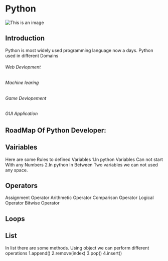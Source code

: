 # Python
![This is an image](https://myoctocat.com/assets/images/base-octocat.svg)
## Introduction
  Python is most widely used programming language now a days.
  Python used in different Domains
  ###### Web Devlopment
  ###### Machine learing
  ###### Game Devlopement
  ###### GUI Application
                 
## RoadMap Of Python Developer:
  ## Vairiables
  Here are some Rules to defined Variables
  1.In python Variables Can not start With any Numbers
  2.In python In Between Two variables we can not used any space.
  ## Operators
  Assignment Operator
  Arithmetic Operator
  Comparison Operator
  Logical Operator
  Bitwise Operator
  ## Loops
  ## List
  In list there are some methods. Using object we can perform different operations
  1.append()
  2.remove(index)
  3.pop()
  4.insert()
  
  
  
